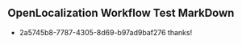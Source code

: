 ## OpenLocalization Workflow Test MarkDown
* 2a5745b8-7787-4305-8d69-b97ad9baf276 thanks!

<!--HONumber=Jul16_HO3-->


